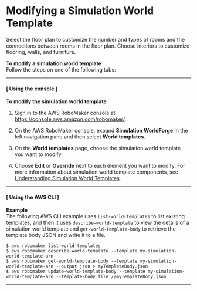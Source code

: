 # Modifying a Simulation World Template<a name="worlds-managing-simworld-templates-modify"></a>

Select the floor plan to customize the number and types of rooms and the connections between rooms in the floor plan\. Choose interiors to customize flooring, walls, and furniture\.

**To modify a simulation world template**  
Follow the steps on one of the following tabs:

------
#### [ Using the console ]<a name="worlds-managing-simworld-templates-update-con"></a>

**To modify the simulation world template**

1. Sign in to the AWS RoboMaker console at [https://console\.aws\.amazon\.com/robomaker/](https://console.aws.amazon.com/robomaker/)\.

1. On the AWS RoboMaker console, expand **Simulation WorldForge** in the left navigation pane and then select **World templates**\.

1. On the **World templates** page, choose the simulation world template you want to modify\.

1. Choose **Edit** or **Override** next to each element you want to modify\. For more information about simulation world template components, see [Understanding Simulation World Templates](worlds-managing-simworld-templates-components.md)\. 

------
#### [ Using the AWS CLI ]<a name="worlds-managing-simworld-templates-update-api"></a>

**Example**  
The following AWS CLI example uses `list-world-templates` to list existing templates, and then it uses `describe-world-template` to view the details of a simulation world template and `get-world-template-body` to retrieve the template body JSON and write it to a file\.   

```
$ aws robomaker list-world-templates
$ aws robomaker describe-world-template --template my-simulation-world-template-arn
$ aws robomaker get-world-template-body --template my-simulation-world-template-arn --output json > myTemplateBody.json
$ aws robomaker update-world-template-body --template my-simulation-world-template-arn --template-body file://myTemplateBody.json
```

------